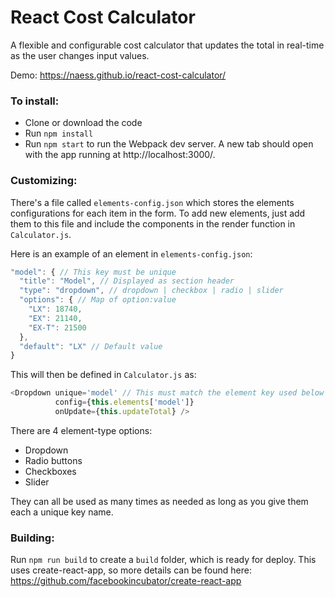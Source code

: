 # React Cost Calculator
A flexible and configurable cost calculator that updates the total in real-time as the user changes input values.

Demo: https://naess.github.io/react-cost-calculator/

### To install:
- Clone or download the code
- Run `npm install`
- Run `npm start` to run the Webpack dev server. A new tab should open with the app running at http://localhost:3000/.

### Customizing:
There's a file called `elements-config.json` which stores the elements configurations for each item in the form. To add new elements, just add them to this file and include the components in the render function in `Calculator.js`.

Here is an example of an element in `elements-config.json`:
```javascript
"model": { // This key must be unique
  "title": "Model", // Displayed as section header
  "type": "dropdown", // dropdown | checkbox | radio | slider
  "options": { // Map of option:value
    "LX": 18740,
    "EX": 21140,
    "EX-T": 21500
  },
  "default": "LX" // Default value
}
```
This will then be defined in `Calculator.js` as:
```javascript
<Dropdown unique='model' // This must match the element key used below
          config={this.elements['model']}
          onUpdate={this.updateTotal} />
```

There are 4 element-type options:
- Dropdown
- Radio buttons
- Checkboxes
- Slider

They can all be used as many times as needed as long as you give them each a unique key name.

### Building:
Run `npm run build` to create a `build` folder, which is ready for deploy. This uses create-react-app, so more details can be found here: https://github.com/facebookincubator/create-react-app
